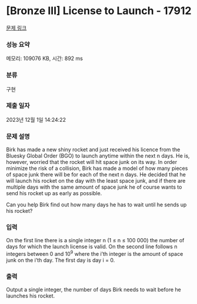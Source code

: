 # [Bronze III] License to Launch - 17912 

[문제 링크](https://www.acmicpc.net/problem/17912) 

### 성능 요약

메모리: 109076 KB, 시간: 892 ms

### 분류

구현

### 제출 일자

2023년 12월 1일 14:24:22

### 문제 설명

<p>Birk has made a new shiny rocket and just received his licence from the Bluesky Global Order (BGO) to launch anytime within the next n days. He is, however, worried that the rocket will hit space junk on its way. In order minimize the risk of a collision, Birk has made a model of how many pieces of space junk there will be for each of the next n days. He decided that he will launch his rocket on the day with the least space junk, and if there are multiple days with the same amount of space junk he of course wants to send his rocket up as early as possible.</p>

<p>Can you help Birk find out how many days he has to wait until he sends up his rocket?</p>

### 입력 

 <p>On the first line there is a single integer n (1 ≤ n ≤ 100 000) the number of days for which the launch license is valid. On the second line follows n integers between 0 and 10<sup>9</sup> where the i’th integer is the amount of space junk on the i’th day. The first day is day i = 0.</p>

### 출력 

 <p>Output a single integer, the number of days Birk needs to wait before he launches his rocket.</p>

